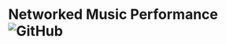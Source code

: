 # Networked Music Performance ![GitHub](https://img.shields.io/github/license/paolo-26/NMP?style=flat)
